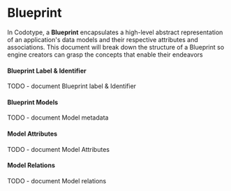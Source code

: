 # Blueprint

In Codotype, a **Blueprint** encapsulates a high-level abstract representation of an application's data models and their respective attributes and associations. This document will break down the structure of a Blueprint so engine creators can grasp the concepts that enable their endeavors


#### Blueprint Label & Identifier

TODO - document Blueprint label & Identifier

#### Blueprint Models

TODO - document Model metadata

#### Model Attributes

TODO - document Model Attributes

#### Model Relations

TODO - document Model relations
